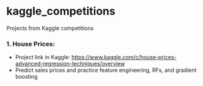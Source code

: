 # kaggle_competitions
Projects from Kaggle competitions

### 1. House Prices: 
  - Project link in Kaggle: https://www.kaggle.com/c/house-prices-advanced-regression-techniques/overview
  - Predict sales prices and practice feature engineering, RFs, and gradient boosting


